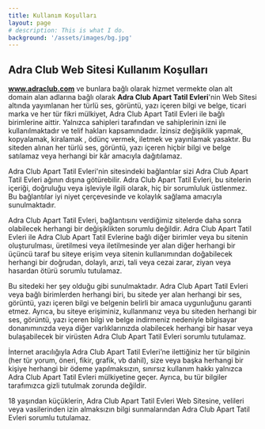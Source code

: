 ```yaml
---
title: Kullanım Koşulları
layout: page
# description: This is what I do.
background: '/assets/images/bg.jpg'
---
```

## Adra Club Web Sitesi Kullanım Koşulları

**www.adraclub.com** ve bunlara bağlı olarak hizmet vermekte olan alt domain alan adlarına bağlı olarak **Adra Club Apart Tatil Evleri**'nin Web Sitesi altında yayımlanan her türlü ses, görüntü, yazı içeren bilgi ve belge, ticari marka ve her tür fikri mülkiyet, Adra Club Apart Tatil Evleri ile bağlı birimlerine aittir. Yalnızca sahipleri tarafından ve sahiplerinin izni ile kullanılmaktadır ve telif hakları kapsamındadır. İzinsiz değişiklik yapmak, kopyalamak, kiralamak , ödünç vermek, iletmek ve yayınlamak yasaktır. Bu siteden alınan her türlü ses, görüntü, yazı içeren hiçbir bilgi ve belge satılamaz veya herhangi bir kâr amacıyla dağıtılamaz.

Adra Club Apart Tatil Evleri'nin sitesindeki bağlantılar sizi Adra Club Apart Tatil Evleri ağının dışına götürebilir. Adra Club Apart Tatil Evleri, bu sitelerin içeriği, doğruluğu veya işleviyle ilgili olarak, hiç bir sorumluluk üstlenmez. Bu bağlantılar iyi niyet çerçevesinde ve kolaylık sağlama amacıyla sunulmaktadır.

Adra Club Apart Tatil Evleri, bağlantısını verdiğimiz sitelerde daha sonra olabilecek herhangi bir değişiklikten sorumlu değildir. Adra Club Apart Tatil Evleri ile Adra Club Apart Tatil Evlerine bağlı diğer birimler veya bu sitenin oluşturulması, üretilmesi veya iletilmesinde yer alan diğer herhangi bir üçüncü taraf bu siteye erişim veya sitenin kullanımından doğabilecek herhangi bir doğrudan, dolaylı, arızi, tali veya cezai zarar, ziyan veya hasardan ötürü sorumlu tutulamaz.

Bu sitedeki her şey olduğu gibi sunulmaktadır. Adra Club Apart Tatil Evleri veya bağlı birimlerden herhangi biri, bu sitede yer alan herhangi bir ses, görüntü, yazı içeren bilgi ve belgenin belirli bir amaca uygunluğunu garanti etmez. Ayrıca, bu siteye erişiminiz, kullanmanız veya bu siteden herhangi bir ses, görüntü, yazı içeren bilgi ve belge indirmeniz nedeniyle bilgisayar donanımınızda veya diğer varlıklarınızda olabilecek herhangi bir hasar veya bulaşabilecek bir virüsten Adra Club Apart Tatil Evleri sorumlu tutulamaz.

İnternet aracılığıyla Adra Club Apart Tatil Evleri’ne ilettiğiniz her tür bilginin (her tür yorum, öneri, fikir, grafik, vb dahil), size veya başka herhangi bir kişiye herhangi bir ödeme yapılmaksızın, sınırsız kullanım hakkı yalnızca Adra Club Apart Tatil Evleri mülkiyetine geçer. Ayrıca, bu tür bilgiler tarafımızca gizli tutulmak zorunda değildir.

18 yaşından küçüklerin, Adra Club Apart Tatil Evleri Web Sitesine, velileri veya vasilerinden izin almaksızın bilgi sunmalarından Adra Club Apart Tatil Evleri sorumlu tutulamaz.